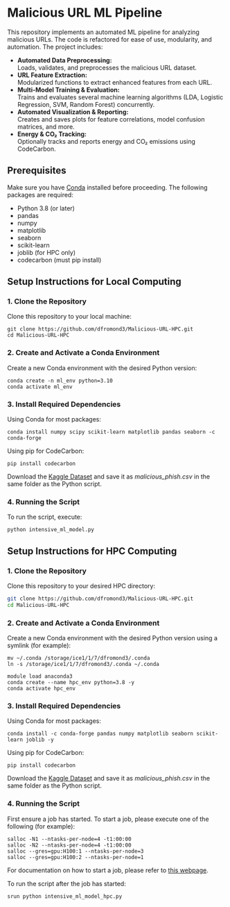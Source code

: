 # Malicious URL ML Pipeline

This repository implements an automated ML pipeline for analyzing malicious URLs. The code is refactored for ease of use, modularity, and automation. The project includes:

- **Automated Data Preprocessing:**  
  Loads, validates, and preprocesses the malicious URL dataset.
- **URL Feature Extraction:**  
  Modularized functions to extract enhanced features from each URL.
- **Multi-Model Training & Evaluation:**  
  Trains and evaluates several machine learning algorithms (LDA, Logistic Regression, SVM, Random Forest) concurrently.
- **Automated Visualization & Reporting:**  
  Creates and saves plots for feature correlations, model confusion matrices, and more.
- **Energy & CO₂ Tracking:**  
  Optionally tracks and reports energy and CO₂ emissions using CodeCarbon.

## Prerequisites

Make sure you have [Conda](https://docs.conda.io/en/latest/) installed before proceeding. The following packages are required:

- Python 3.8 (or later)
- pandas
- numpy
- matplotlib
- seaborn
- scikit-learn
- joblib (for HPC only)
- codecarbon (must pip install)

## Setup Instructions for Local Computing

### 1. Clone the Repository

Clone this repository to your local machine:

```
git clone https://github.com/dfromond3/Malicious-URL-HPC.git
cd Malicious-URL-HPC
```

### 2. Create and Activate a Conda Environment

Create a new Conda environment with the desired Python version:

```
conda create -n ml_env python=3.10
conda activate ml_env
```

### 3. Install Required Dependencies

Using Conda for most packages:
```
conda install numpy scipy scikit-learn matplotlib pandas seaborn -c conda-forge
```

Using pip for CodeCarbon:
```
pip install codecarbon
```

Download the [Kaggle Dataset](https://www.kaggle.com/datasets/sid321axn/malicious-urls-dataset) and save it as _malicious_phish.csv_ in the same folder as the Python script.

### 4. Running the Script

To run the script, execute:
```
python intensive_ml_model.py
```
###

## Setup Instructions for HPC Computing

### 1. Clone the Repository

Clone this repository to your desired HPC directory:

```bash
git clone https://github.com/dfromond3/Malicious-URL-HPC.git
cd Malicious-URL-HPC
```

### 2. Create and Activate a Conda Environment

Create a new Conda environment with the desired Python version using a symlink (for example):

```
mv ~/.conda /storage/ice1/1/7/dfromond3/.conda
ln -s /storage/ice1/1/7/dfromond3/.conda ~/.conda

module load anaconda3
conda create --name hpc_env python=3.8 -y
conda activate hpc_env
```

### 3. Install Required Dependencies

Using Conda for most packages:
```
conda install -c conda-forge pandas numpy matplotlib seaborn scikit-learn joblib -y
```

Using pip for CodeCarbon:
```
pip install codecarbon
```

Download the [Kaggle Dataset](https://www.kaggle.com/datasets/sid321axn/malicious-urls-dataset) and save it as _malicious_phish.csv_ in the same folder as the Python script.

### 4. Running the Script

First ensure a job has started. To start a job, please execute one of the following (for example):

```
salloc -N1 --ntasks-per-node=4 -t1:00:00
salloc -N2 --ntasks-per-node=4 -t1:00:00
salloc --gres=gpu:H100:1 --ntasks-per-node=3
salloc --gres=gpu:H100:2 --ntasks-per-node=1
```
For documentation on how to start a job, please refer to [this webpage](https://gatech.service-now.com/home?id=kb_article_view&sysparm_article=KB0042096).

To run the script after the job has started:
```
srun python intensive_ml_model_hpc.py
```
